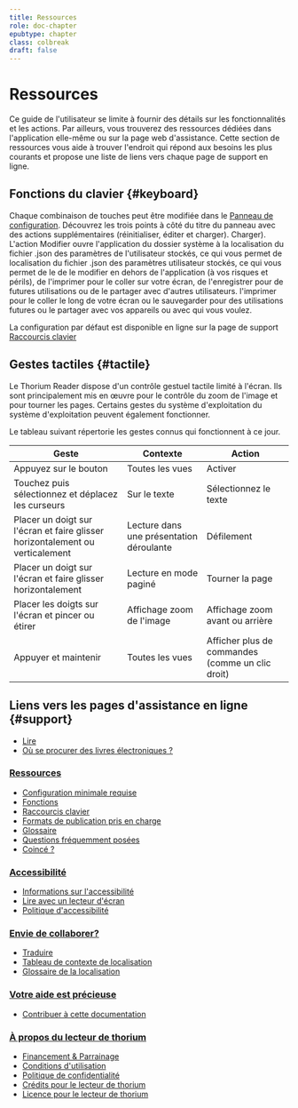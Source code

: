 ```yaml
---
title: Ressources
role: doc-chapter
epubtype: chapter
class: colbreak 
draft: false
---
```

# Ressources

Ce guide de l'utilisateur se limite à fournir des détails sur les fonctionnalités et les actions. Par ailleurs, vous trouverez des ressources dédiées dans l'application elle-même ou sur la page web d'assistance. Cette section de ressources vous aide à trouver l'endroit qui répond aux besoins les plus courants et propose une liste de liens vers chaque page de support en ligne.

## Fonctions du clavier {#keyboard}

Chaque combinaison de touches peut être modifiée dans le [Panneau de configuration](../102_windows_views_panels/index.xhtml#setting_view). Découvrez les trois points
à côté du titre du panneau avec des actions supplémentaires (réinitialiser, éditer et charger).
Charger). L'action Modifier ouvre l'application du dossier système à la localisation du fichier .json des paramètres de l'utilisateur stockés, ce qui vous permet de
localisation du fichier .json des paramètres utilisateur stockés, ce qui vous permet de le
de le modifier en dehors de l'application (à vos risques et périls), de l'imprimer pour le coller sur votre écran, de l'enregistrer pour de futures utilisations ou de le partager avec d'autres utilisateurs.
l'imprimer pour le coller le long de votre écran ou le sauvegarder pour des utilisations futures ou le partager avec vos appareils ou avec qui vous voulez.

La configuration par défaut est disponible en ligne sur la page de support <a href="https://thorium.edrlab.org/fr/th3/400_ressources/402_keyboard-shortcuts/"><span>Raccourcis clavier</span></a>

## Gestes tactiles {#tactile}

Le Thorium Reader dispose d'un contrôle gestuel tactile limité à l'écran. Ils sont
principalement mis en œuvre pour le contrôle du zoom de l'image et pour tourner les pages. Certains gestes du système d'exploitation
du système d'exploitation peuvent également fonctionner.

Le tableau suivant répertorie les gestes connus qui fonctionnent à ce jour.

|Geste|Contexte |Action|
|---|---|---|
| Appuyez sur le bouton| Toutes les vues |Activer|
| Touchez puis sélectionnez et déplacez les curseurs |Sur le texte |Sélectionnez le texte|
| Placer un doigt sur l'écran et faire glisser horizontalement ou verticalement |Lecture dans une présentation déroulante |Défilement|
| Placer un doigt sur l'écran et faire glisser horizontalement |Lecture en mode paginé |Tourner la page|
| Placer les doigts sur l'écran et pincer ou étirer |Affichage zoom de l'image |Affichage zoom avant ou arrière|
| Appuyer et maintenir |Toutes les vues |Afficher plus de commandes (comme un clic droit)|


## Liens vers les pages d'assistance en ligne {#support}

* <a href="https://thorium.edrlab.org/fr/th3/100_quickstart/"><span>Lire</span></a>
* <a href="https://thorium.edrlab.org/fr/th3/get_ebooks/"><span>Où se procurer des livres électroniques ?</span></a>

### <a href="https://thorium.edrlab.org/fr/th3/400_ressources/"><span>Ressources</span></a>
* <a href="https://thorium.edrlab.org/fr/th3/400_ressources/390_requirements/"><span>Configuration minimale requise</span></a>
* <a href="https://thorium.edrlab.org/fr/th3/400_ressources/401_functions/"><span>Fonctions</span></a>
* <a href="https://thorium.edrlab.org/fr/th3/400_ressources/402_keyboard-shortcuts/"><span>Raccourcis clavier</span></a>
* <a href="https://thorium.edrlab.org/fr/th3/400_ressources/406_formats/"><span>Formats de publication pris en charge</span></a>
* <a href="https://thorium.edrlab.org/fr/th3/400_ressources/420_glossary/"><span>Glossaire</span></a>
* <a href="https://thorium.edrlab.org/fr/th3/400_ressources/430_faq/"><span>Questions fréquemment posées</span></a>
* <a href="https://thorium.edrlab.org/fr/th3/400_ressources/904_issues/"><span>Coincé ?</span></a>

### <a href="https://thorium.edrlab.org/fr/th3/500_accessibility/"><span>Accessibilité</span></a>
* <a href="https://thorium.edrlab.org/fr/th3/500_accessibility/300_accessibility/"><span>Informations sur l'accessibilité</span></a>
* <a href="https://thorium.edrlab.org/fr/th3/500_accessibility/311_screenreaders/"><span>Lire avec un lecteur d'écran</span></a>
* <a href="https://thorium.edrlab.org/fr/th3/500_accessibility/903_thorium-accessibility-policy/"><span>Politique d'accessibilité</span></a>

### <a href="https://thorium.edrlab.org/fr/th3/800_collaborating/"><span>Envie de collaborer?</span></a>
* <a href="https://thorium.edrlab.org/fr/th3/800_collaborating/802_localizing/"><span>Traduire</span></a>
* <a href="https://thorium.edrlab.org/fr/th3/800_collaborating/803_localization_context_table/"><span>Tableau de contexte de localisation</span></a>
* <a href="https://thorium.edrlab.org/fr/th3/800_collaborating/804_localisation_glossary/"><span>Glossaire de la localisation</span></a>

### <a href="https://thorium.edrlab.org/fr/th3/800_collaborating/903_support/"><span>Votre aide est précieuse</span></a>
* <a href="https://thorium.edrlab.org/fr/th3/800_collaborating/905_contribute/"><span>Contribuer à cette documentation</span></a>


### <a href="https://thorium.edrlab.org/fr/th3/900_about_thorium/"><span>À propos du lecteur de thorium</span></a>
* <a href="https://thorium.edrlab.org/fr/th3/900_about_thorium/901_thorium-sponsorship/" spellcheck="false"><span>Financement &amp; Parrainage</span></a>
* <a href="https://thorium.edrlab.org/fr/th3/900_about_thorium/901_thorium-terms-of-use/"><span>Conditions d'utilisation</span></a>
* <a href="https://thorium.edrlab.org/fr/th3/900_about_thorium/902_thorium-privacy-policy/"><span>Politique de confidentialité</span></a>
* <a href="https://thorium.edrlab.org/fr/th3/900_about_thorium/910_credits/"><span>Crédits pour le lecteur de thorium</span></a>
* <a href="https://thorium.edrlab.org/fr/th3/900_about_thorium/913_licence/"><span>Licence pour le lecteur de thorium</span></a>
